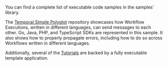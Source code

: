 You can find a complete list of executable code samples in the samples' library.

The [Temporal Simple Polyglot](https://github.com/temporalio/temporal-polyglot) repository showcases how Workflow Executions, written in different languages, can send messages to each other. Go, Java, PHP, and TypeScript SDKs are represented in this sample. 
It also shows how to properly propagate errors, including how to do so across Workflows written in different languages.


Additionally, several of the [Tutorials](/learning-paths) are backed by a fully executable template application.